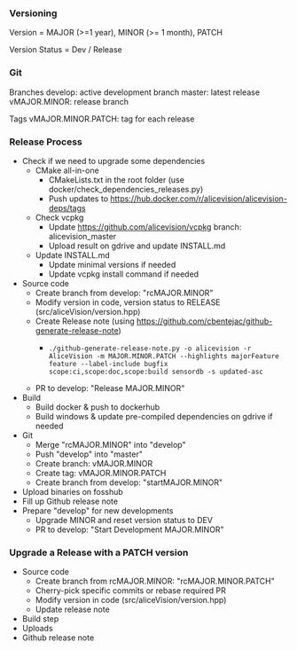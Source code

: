 
### Versioning

Version = MAJOR (>=1 year), MINOR (>= 1 month), PATCH

Version Status = Dev / Release 


### Git

Branches
    develop: active development branch
    master: latest release
    vMAJOR.MINOR: release branch

Tags
    vMAJOR.MINOR.PATCH: tag for each release


### Release Process

 - Check if we need to upgrade some dependencies
   - CMake all-in-one
     - CMakeLists.txt in the root folder (use docker/check_dependencies_releases.py)
     - Push updates to https://hub.docker.com/r/alicevision/alicevision-deps/tags
   - Check vcpkg
     - Update https://github.com/alicevision/vcpkg branch: alicevision_master
     - Upload result on gdrive and update INSTALL.md
   - Update INSTALL.md
     - Update minimal versions if needed
     - Update vcpkg install command if needed
 - Source code
   - Create branch from develop: "rcMAJOR.MINOR"
   - Modify version in code, version status to RELEASE (src/aliceVision/version.hpp)
   - Create Release note (using https://github.com/cbentejac/github-generate-release-note)
     - ```
	   ./github-generate-release-note.py -o alicevision -r AliceVision -m MAJOR.MINOR.PATCH --highlights majorFeature feature --label-include bugfix scope:ci,scope:doc,scope:build sensordb -s updated-asc
	   ```
   - PR to develop: "Release MAJOR.MINOR"
 - Build
   - Build docker & push to dockerhub
   - Build windows & update pre-compiled dependencies on gdrive if needed
 - Git
   - Merge "rcMAJOR.MINOR" into "develop"
   - Push "develop" into "master"
   - Create branch: vMAJOR.MINOR
   - Create tag: vMAJOR.MINOR.PATCH
   - Create branch from develop: "startMAJOR.MINOR"
 - Upload binaries on fosshub
 - Fill up Github release note
 - Prepare "develop" for new developments
   - Upgrade MINOR and reset version status to DEV
   - PR to develop: "Start Development MAJOR.MINOR"


### Upgrade a Release with a PATCH version

 - Source code
   - Create branch from rcMAJOR.MINOR: "rcMAJOR.MINOR.PATCH"
   - Cherry-pick specific commits or rebase required PR
   - Modify version in code (src/aliceVision/version.hpp)
   - Update release note
 - Build step
 - Uploads
 - Github release note

